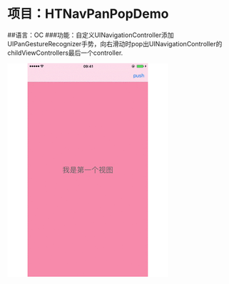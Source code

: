 # 项目：HTNavPanPopDemo
##语言：OC
###功能：自定义UINavigationController添加UIPanGestureRecognizer手势，向右滑动时pop出UINavigationController的childViewControllers最后一个controller.

![Alt Text](https://github.com/haitaowu/HTNavPanPopDemo/blob/master/HTNavPanPopDemo/res/navpop.gif)
